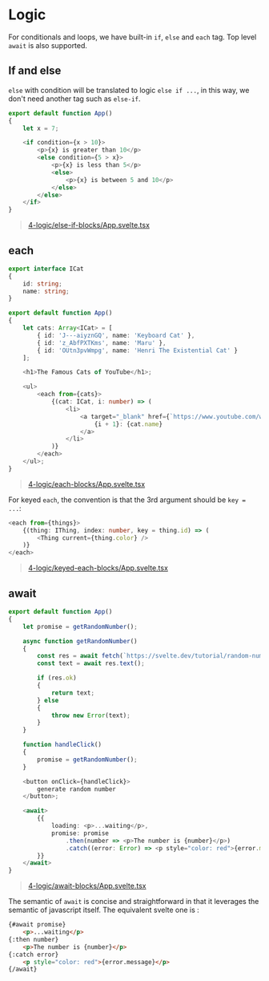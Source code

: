 # Logic

For conditionals and loops, we have built-in `if`, `else` and `each` tag. Top level `await` is also supported.

## If and else

`else` with condition will be translated to logic `else if ...`, in this way, we don't need another tag such as `else-if`.

```typescript
export default function App()
{
    let x = 7;

    <if condition={x > 10}>
        <p>{x} is greater than 10</p>
        <else condition={5 > x}>
            <p>{x} is less than 5</p>
            <else>
                <p>{x} is between 5 and 10</p>
            </else>
        </else>
    </if>
}
```

>[4-logic/else-if-blocks/App.svelte.tsx](https://github.com/mistlog/svelte-draft-tutorial/blob/master/src/examples/4-logic/else-if-blocks/App.svelte.tsx)

## each

```typescript
export interface ICat
{
    id: string;
    name: string;
}

export default function App()
{
    let cats: Array<ICat> = [
        { id: 'J---aiyznGQ', name: 'Keyboard Cat' },
        { id: 'z_AbfPXTKms', name: 'Maru' },
        { id: 'OUtn3pvWmpg', name: 'Henri The Existential Cat' }
    ];

    <h1>The Famous Cats of YouTube</h1>;

    <ul>
        <each from={cats}>
            {(cat: ICat, i: number) => (
                <li>
                    <a target="_blank" href={`https://www.youtube.com/watch?v=${cat.id}`}>
                        {i + 1}: {cat.name}
                    </a>
                </li>
            )}
        </each>
    </ul>;
}
```

>[4-logic/each-blocks/App.svelte.tsx](https://github.com/mistlog/svelte-draft-tutorial/blob/master/src/examples/4-logic/each-blocks/App.svelte.tsx)

For keyed `each`, the convention is that the 3rd argument should be `key = ...`:

```typescript
<each from={things}>
    {(thing: IThing, index: number, key = thing.id) => (
        <Thing current={thing.color} />
    )}
</each>
```

>[4-logic/keyed-each-blocks/App.svelte.tsx](https://github.com/mistlog/svelte-draft-tutorial/blob/master/src/examples/4-logic/keyed-each-blocks/App.svelte.tsx)

## await

```typescript
export default function App()
{
    let promise = getRandomNumber();

    async function getRandomNumber()
    {
        const res = await fetch(`https://svelte.dev/tutorial/random-number`);
        const text = await res.text();

        if (res.ok)
        {
            return text;
        } else
        {
            throw new Error(text);
        }
    }

    function handleClick()
    {
        promise = getRandomNumber();
    }

    <button onClick={handleClick}>
        generate random number
    </button>;

    <await>
        {{
            loading: <p>...waiting</p>,
            promise: promise
                .then(number => <p>The number is {number}</p>)
                .catch((error: Error) => <p style="color: red">{error.message}</p>)
        }}
    </await>
}
```

>[4-logic/await-blocks/App.svelte.tsx](https://github.com/mistlog/svelte-draft-tutorial/blob/master/src/examples/4-logic/await-blocks/App.svelte.tsx)

The semantic of `await` is concise and straightforward in that it leverages the semantic of javascript itself. The equivalent svelte one is :

```html
{#await promise}
    <p>...waiting</p>
{:then number}
    <p>The number is {number}</p>
{:catch error}
    <p style="color: red">{error.message}</p>
{/await}
```